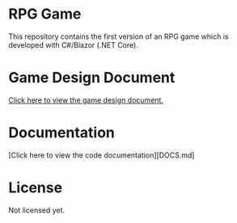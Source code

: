 # RPG Game

This repository contains the first version of an RPG game which is developed 
with C#/Blazor (.NET Core).

# Game Design Document

[Click here to view the game design document.](GDD/TOC.md)

# Documentation

[Click here to view the code documentation][DOCS.md]

# License

Not licensed yet.


